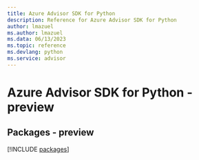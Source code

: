 ```yaml
---
title: Azure Advisor SDK for Python
description: Reference for Azure Advisor SDK for Python
author: lmazuel
ms.author: lmazuel
ms.data: 06/13/2023
ms.topic: reference
ms.devlang: python
ms.service: advisor
---
```

# Azure Advisor SDK for Python - preview
## Packages - preview
[!INCLUDE [packages](advisor-index.md)]